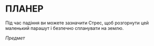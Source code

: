 ﻿# ПЛАНЕР

Під час падіння ви можете зазначити Стрес, щоб розгорнути цей маленький парашут і безпечно спланувати на землю.

*Предмет*